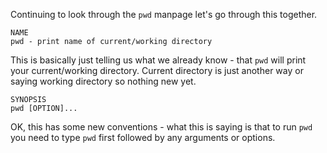 Continuing to look through the `pwd` manpage let's go through this together.

```
NAME
pwd - print name of current/working directory
```

This is basically just telling us what we already know - that `pwd` will print 
your current/working directory.  Current directory is just another way 
or saying working directory so nothing new yet.

```
SYNOPSIS
pwd [OPTION]...
```
OK, this has some new conventions - what this is saying is that to run `pwd` 
you need to type `pwd` first followed by any arguments or options.